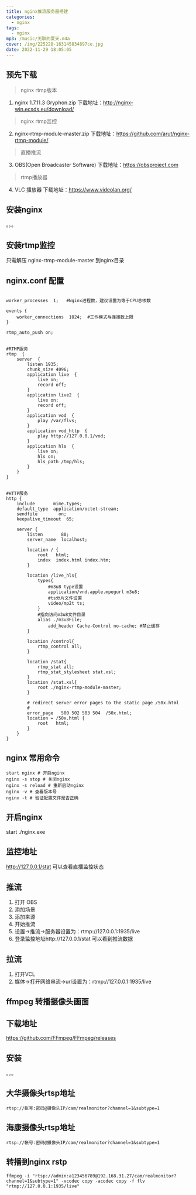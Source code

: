 ```yaml
---
title: nginx推流服务器搭建
categories:
  - nginx
tags:
  - nginx
mp3: /music/无聊的夏天.m4a
cover: /img/225228-163145834897ce.jpg
date: 2022-11-29 18:05:05
---
```

## 预先下载
> nginx rtmp版本
1. nginx 1.7.11.3 Gryphon.zip 下载地址：http://nginx-win.ecsds.eu/download/
>nginx rtmp监控
2. nginx-rtmp-module-master.zip 下载地址：https://github.com/arut/nginx-rtmp-module/
>直播推流
3. OBS(Open Broadcaster Software) 下载地址：https://obsproject.com
>rtmp播放器
4. VLC 播放器 下载地址：https://www.videolan.org/

## 安装nginx
。。。
## 安装rtmp监控
只需解压  nginx-rtmp-module-master 到nginx目录

## nginx.conf 配置
```

worker_processes  1;   #Nginx进程数，建议设置为等于CPU总核数
 
events {
    worker_connections  1024;  #工作模式与连接数上限
}
 
rtmp_auto_push on;
 
 
#RTMP服务
rtmp  {
    server  {
        listen 1935;
        chunk_size 4096;
        application live  {
            live on;
            record off;
        }
        application live2  {
            live on;
            record off;
        }
        application vod  {
            play /var/flvs;
        }
        application vod_http  {
            play http://127.0.0.1/vod;
        }
        application hls  {
            live on;
            hls on;
            hls_path /tmp/hls;
        }
    }
}
 
 
#HTTP服务
http {
    include       mime.types;
    default_type  application/octet-stream;
    sendfile        on;
    keepalive_timeout  65;
 
    server {
        listen       80;
        server_name  localhost;
 
        location / {
            root   html;
            index  index.html index.htm;
        }
 
        location /live_hls{
		    types{
			    #m3u8 type设置
				application/vnd.apple.mpegurl m3u8;
				#ts分片文件设置
				video/mp2t ts;
			}
			#指向访问m3u8文件目录
			alias ./m3u8File;
			    add_header Cache-Control no-cache; #禁止缓存
		}
 
        location /control{
		    rtmp_control all;
		}
		
		location /stat{
		    rtmp_stat all;
			rtmp_stat_stylesheet stat.xsl;
		}
		location /stat.xsl{
		    root ./nginx-rtmp-module-master;
		}
 
        # redirect server error pages to the static page /50x.html
        #
        error_page   500 502 503 504  /50x.html;
        location = /50x.html {
            root   html;
        }
    }
}

```

## nginx 常用命令
```
start nginx # 开启nginx
nginx -s stop # 关闭nginx
nginx -s reload # 重新启动nginx
nginx -v # 查看版本号
nginx -t # 验证配置文件是否正确
```

## 开启nginx
start ./nginx.exe

## 监控地址
http://127.0.0.1/stat
可以查看直播监控状态

## 推流
1. 打开 OBS
2. 添加场景
3. 添加来源
4. 开始推流
5. 设置->推流->服务器设置为：rtmp://127.0.0.1:1935/live
6. 登录监控地址http://127.0.0.1/stat 可以看到推流数据
   
## 拉流
1. 打开VCL
2. 媒体->打开网络串流->url设置为：rtmp://127.0.0.1:1935/live
  


## ffmpeg 转播摄像头画面
## 下载地址
https://github.com/FFmpeg/FFmpeg/releases
## 安装
。。。
## 大华摄像头rtsp地址
```
rtsp://帐号:密码@摄像头IP/cam/realmonitor?channel=1&subtype=1
```
## 海康摄像头rtsp地址
```
rtsp://帐号:密码@摄像头IP/cam/realmonitor?channel=1&subtype=1
```
## 转播到nginx rstp
```
ffmpeg -i "rtsp://admin:a123456789@192.168.31.27/cam/realmonitor?channel=1&subtype=1" -vcodec copy -acodec copy -f flv "rtmp://127.0.0.1:1935/live"
```